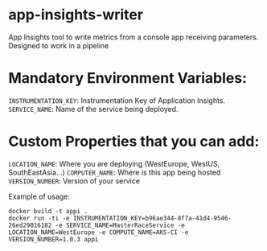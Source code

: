 # app-insights-writer
App Insights tool to write metrics from a console app receiving parameters. Designed to work in a pipeline

# Mandatory Environment Variables:

`INSTRUMENTATION_KEY`: Instrumentation Key of Application Insights.
`SERVICE_NAME`: Name of the service being deployed.

# Custom Properties that you can add:

`LOCATION_NAME`: Where you are deploying (WestEurope, WestUS, SouthEastAsia...)
`COMPUTER_NAME`: Where is this app being hosted
`VERSION_NUMBER`: Version of your service


Example of usage:

```
docker build -t appi .
docker run -ti -e INSTRUMENTATION_KEY=b96ae344-8f7a-41d4-9546-26ed29016182 -e SERVICE_NAME=MasterRaceService -e LOCATION_NAME=WestEurope -e COMPUTE_NAME=AKS-CI -e VERSION_NUMBER=1.0.3 appi
```